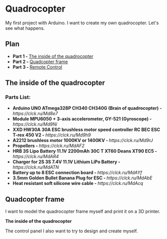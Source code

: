 <div>
  <h1>Quadrocopter</h1>
</div>
<div>
  <p>My first project with Arduino. I want to create my own quadrocopter. Let's see what happens.<p>
</div>

<div>
  <h2>Plan</h2>
  <ul>
    <li><b>Part 1 - </b><a href = "#Part1">The inside of the quadrocopter</a></li>
    <li><b>Part 2 - </b><a href = "#Part2">Quadcopter frame</a></li>
    <li><b>Part 3 - </b><a href = "#Part3">Remote Control</a></li>
  </ul>
</div>

<div>
  <h2 id="Part1"><b>The inside of the quadrocopter</b></h2>
  <h3>Parts List:</h3>
<ul>
  <li><b>Arduino UNO ATmega328P CH340 CH340G (Brain of quadrocopter) - </b><i><a>https://clck.ru/Md8e7</a></i></li>
  <li><b>Module MPU6050 + 3-axis accelerometer, GY-521 (Gyroscope) - </b><i><a>https://clck.ru/Md9Ni</a></i></li>
  <li><b>XXD HW30A 30A ESC brushless motor speed controller RC BEC ESC T-rex 450 V2 - </b><i><a>https://clck.ru/Md9h9</a></i></li>
  <li><b>A2212 brushless motor 1000KV or 1400KV - </b><i><a>https://clck.ru/Md9rJ</a></i></li>
  <li><b>Propellers - </b><i><a>https://clck.ru/MdAF2</a></i></li>
  <li><b>HRB 3S Lipo Battery 11.1V 2200mAh 30C T XT60 Deans XT90 EC5 - </b><i><a>https://clck.ru/MdAR4</a></i></li>
  <li><b>Charger for 2S 3S 7.4V 11.1V Lithium LiPo Battery - </b><i><a>https://clck.ru/MdATN</a></i></li>
  <li><b>Battery up to 8 ESC connection board - </b><i><a>https://clck.ru/MdAYf</a></i></li>
  <li><b>3.5mm Golden Bullet Banana Plug for ESC - </b><i><a>https://clck.ru/MdAbE</a></i></li>
  <li><b>Heat resistant soft silicone wire cable - </b><i><a>https://clck.ru/MdAcq</a></i></li>
</ul>
</div>

<h2 id="Part2"><b>Quadcopter frame</b></h2>
<div>
  <p>I want to model the quadrocopter frame myself and print it on a 3D printer.</p>
</div
  
<h2 id="Part3"><b>The inside of the quadrocopter</b></h2>
<div>
  <p>The control panel I also want to try to design and create myself.</p>
</div>
